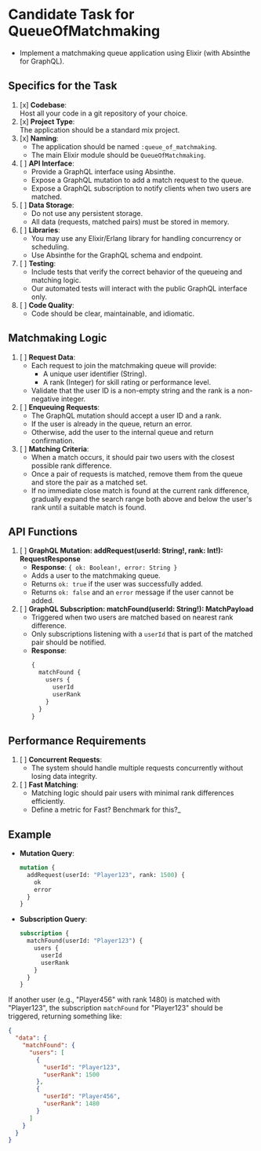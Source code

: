 # Candidate Task for QueueOfMatchmaking

- Implement a matchmaking queue application using Elixir (with Absinthe for GraphQL).

## Specifics for the Task

1. [x] **Codebase**:  
   Host all your code in a git repository of your choice.
2. [x] **Project Type**:  
   The application should be a standard mix project.
3. [x] **Naming**:
   - The application should be named `:queue_of_matchmaking`.
   - The main Elixir module should be `QueueOfMatchmaking`.
4. [ ] **API Interface**:
   - Provide a GraphQL interface using Absinthe.
   - Expose a GraphQL mutation to add a match request to the queue.
   - Expose a GraphQL subscription to notify clients when two users are matched.
5. [ ] **Data Storage**:
   - Do not use any persistent storage.
   - All data (requests, matched pairs) must be stored in memory.
6. [ ] **Libraries**:
   - You may use any Elixir/Erlang library for handling concurrency or scheduling.
   - Use Absinthe for the GraphQL schema and endpoint.
7. [ ] **Testing**:
   - Include tests that verify the correct behavior of the queueing and matching logic.
   - Our automated tests will interact with the public GraphQL interface only.
8. [ ] **Code Quality**:
   - Code should be clear, maintainable, and idiomatic.

## Matchmaking Logic

1. [ ] **Request Data**:
   - Each request to join the matchmaking queue will provide:
     - A unique user identifier (String).
     - A rank (Integer) for skill rating or performance level.
   - Validate that the user ID is a non-empty string and the rank is a non-negative integer.
2. [ ] **Enqueuing Requests**:
   - The GraphQL mutation should accept a user ID and a rank.
   - If the user is already in the queue, return an error.
   - Otherwise, add the user to the internal queue and return confirmation.
3. [ ] **Matching Criteria**:
   - When a match occurs, it should pair two users with the closest possible rank difference.
   - Once a pair of requests is matched, remove them from the queue and store the pair as a matched set.
   - If no immediate close match is found at the current rank difference, gradually expand the search range both above and below the user's rank until a suitable match is found.

## API Functions

1. [ ] **GraphQL Mutation: addRequest(userId: String!, rank: Int!): RequestResponse**
   - **Response**: `{ ok: Boolean!, error: String }`
   - Adds a user to the matchmaking queue.
   - Returns `ok: true` if the user was successfully added.
   - Returns `ok: false` and an `error` message if the user cannot be added.
2. [ ] **GraphQL Subscription: matchFound(userId: String!): MatchPayload**
   - Triggered when two users are matched based on nearest rank difference.
   - Only subscriptions listening with a `userId` that is part of the matched pair should be notified.
   - **Response**:
     ```graphql
     {
       matchFound {
         users {
           userId
           userRank
         }
       }
     }
     ```

## Performance Requirements

1. [ ] **Concurrent Requests**:
   - The system should handle multiple requests concurrently without losing data integrity.
2. [ ] **Fast Matching**:
   - Matching logic should pair users with minimal rank differences efficiently.
   - Define a metric for Fast? Benchmark for this?_

## Example

- **Mutation Query**:
  ```graphql
  mutation {
    addRequest(userId: "Player123", rank: 1500) {
      ok
      error
    }
  }
  ```

- **Subscription Query**:
  ```graphql
  subscription {
    matchFound(userId: "Player123") {
      users {
        userId
        userRank
      }
    }
  }
  ```

If another user (e.g., "Player456" with rank 1480) is matched with "Player123", the subscription `matchFound` for "Player123" should be triggered, returning something like:

```json
{
  "data": {
    "matchFound": {
      "users": [
        {
          "userId": "Player123",
          "userRank": 1500
        },
        {
          "userId": "Player456",
          "userRank": 1480
        }
      ]
    }
  }
}
```
